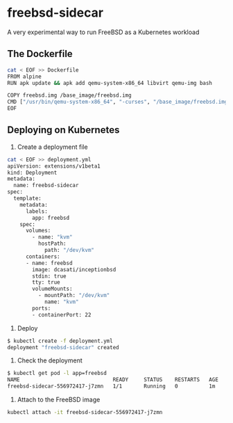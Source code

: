 # freebsd-sidecar
A very experimental way to run FreeBSD as a Kubernetes workload 

## The Dockerfile

```bash
cat < EOF >> Dockerfile
FROM alpine
RUN apk update && apk add qemu-system-x86_64 libvirt qemu-img bash

COPY freebsd.img /base_image/freebsd.img
CMD ["/usr/bin/qemu-system-x86_64", "-curses", "/base_image/freebsd.img"]
EOF
```

## Deploying on Kubernetes

1. Create a deployment file

```bash
cat < EOF >> deployment.yml
apiVersion: extensions/v1beta1
kind: Deployment
metadata:
  name: freebsd-sidecar
spec:
  template:
    metadata:
      labels:
        app: freebsd
    spec:
      volumes:
        - name: "kvm"
          hostPath:
            path: "/dev/kvm"
      containers:
      - name: freebsd
        image: dcasati/inceptionbsd
        stdin: true
        tty: true
        volumeMounts:
          - mountPath: "/dev/kvm"
            name: "kvm"
        ports:
        - containerPort: 22
 ```
 
1. Deploy

```bash
$ kubectl create -f deployment.yml
deployment "freebsd-sidecar" created
```

1. Check the deployment

```bash
$ kubectl get pod -l app=freebsd
NAME                              READY     STATUS    RESTARTS   AGE
freebsd-sidecar-556972417-j7zmn   1/1       Running   0          1m
```
1. Attach to the FreeBSD image

```bash
kubectl attach -it freebsd-sidecar-556972417-j7zmn 
```
